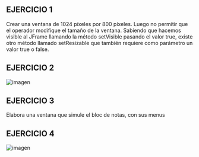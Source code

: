 ## EJERCICIO 1
Crear una ventana de 1024 píxeles por 800 píxeles. Luego no permitir que el operador modifique el tamaño de la ventana. Sabiendo que hacemos visible al JFrame llamando la método setVisible pasando el valor true, existe otro método llamado setResizable que también requiere como parámetro un valor true o false. 

## EJERCICIO 2

![imagen](https://user-images.githubusercontent.com/91554777/184280769-d6a4b54f-7c99-4649-930b-184d4bf26db8.png)

## EJERCICIO 3

Elabora una ventana que simule el bloc de notas, con sus menus

## EJERCICIO 4

![imagen](https://user-images.githubusercontent.com/91554777/184458720-b8aebe63-6114-451c-b4eb-059227653d64.png)

